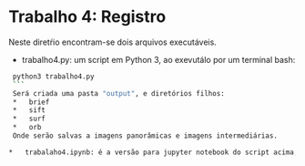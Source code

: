 # Trabalho 4: Registro

Neste diretŕio encontram-se dois arquivos executáveis.
*   trabalho4.py: um script em Python 3, ao exevutálo por um terminal bash:
   ```bash
    python3 trabalho4.py
    ```
    Será criada uma pasta "output", e diretórios filhos:
    *   brief
    *   sift
    *   surf
    *   orb
    Onde serão salvas a imagens panorâmicas e imagens intermediárias.

*   trabalaho4.ipynb: é a versão para jupyter notebook do script acima, sendo possível observar com maior interatividade os processos de geração das imagens.
